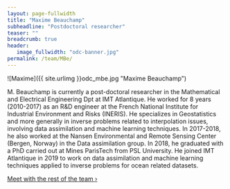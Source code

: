 ```yaml
---
layout: page-fullwidth
title: "Maxime Beauchamp"
subheadline: "Postdoctoral researcher"
teaser: ""
breadcrumb: true
header:
   image_fullwidth: "odc-banner.jpg"
permalink: /team/MBe/
---
```


![Maxime]({{ site.urlimg }}odc_mbe.jpg "Maxime Beauchamp")

M. Beauchamp is currently a post-doctoral researcher in the Mathematical and Electrical Engineering Dpt at IMT Atlantique. He worked for 8 years (2010-2017) as an R&D engineer at the French National Institute for Industrial Environment and Risks (INERIS). He specializes in Geostatistics and more generally in inverse problems related to interpolation issues, involving data assimilation and machine learning techniques. In 2017-2018, he also worked at the Nansen Environmental and Remote Sensing Center (Bergen, Norway) in the Data assimilation group. In 2018, he graduated with a PhD carried out at Mines ParisTech from PSL University. He joined IMT Atlantique in 2019 to work on data assimilation and machine learning techniques applied to inverse problems for ocean related datasets. 

<a class="radius button small" href="{{ site.url }}{{ site.baseurl }}/team/">Meet with the rest of the team ›</a>


